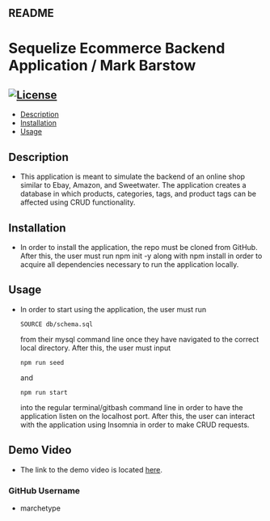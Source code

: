 ## README
  # Sequelize Ecommerce Backend Application / Mark Barstow
  ## [![License](https://img.shields.io/badge/License-MIT-blue.svg)](https://opensource.org/licenses/MIT)
  - [Description](#description)
  - [Installation](#installation)
  - [Usage](#usage)

  
  ## Description
  - This application is meant to simulate the backend of an online shop similar to Ebay, Amazon, and Sweetwater. The application creates a database in which products, categories, tags, and product tags can be affected using CRUD functionality.
  ## Installation
  - In order to install the application, the repo must be cloned from GitHub. After this, the user must run npm init -y along with npm install in order to acquire all dependencies necessary to run the application locally.
  ## Usage
  - In order to start using the application, the user must run 
  
        SOURCE db/schema.sql 
    from their mysql command line once they have navigated to the correct local directory. After this, the user must input 
    
        npm run seed 
        
    and 
        
        npm run start 
    into the regular terminal/gitbash command line in order to have the application listen on the localhost port. After this, the user can interact with the application using Insomnia in order to make CRUD requests.
  ## Demo Video
   - The link to the demo video is located [here](https://drive.google.com/file/d/1OlbppYT64MEYWUsSwVVgTZqsfSTmYmmv/view).

  ### GitHub Username
  - marchetype


